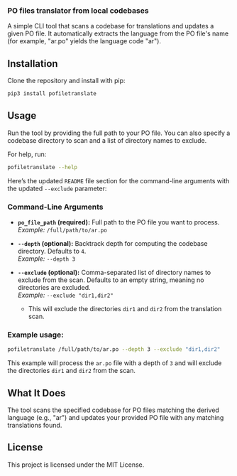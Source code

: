### PO files translator from local codebases

A simple CLI tool that scans a codebase for translations and updates a given PO file. It automatically extracts the language from the PO file's name (for example, "ar.po" yields the language code "ar").

## Installation

Clone the repository and install with pip:

```bash
pip3 install pofiletranslate
```

## Usage

Run the tool by providing the full path to your PO file. You can also specify a codebase directory to scan and a list of directory names to exclude.

For help, run:

```bash
pofiletranslate --help
```

Here’s the updated `README` file section for the command-line arguments with the updated `--exclude` parameter:

### Command-Line Arguments

- **`po_file_path` (required):** Full path to the PO file you want to process.  
  *Example:* `/full/path/to/ar.po`
  
- **`--depth` (optional):** Backtrack depth for computing the codebase directory. Defaults to `4`.  
  *Example:* `--depth 3`
  
- **`--exclude` (optional):** Comma-separated list of directory names to exclude from the scan. 
Defaults to an empty string, meaning no directories are excluded.  
  *Example:* `--exclude "dir1,dir2"`
  - This will exclude the directories `dir1` and `dir2` from the translation scan.

### Example usage:

```bash
pofiletranslate /full/path/to/ar.po --depth 3 --exclude "dir1,dir2"
```
This example will process the `ar.po` file with a depth of `3` and will exclude 
the directories `dir1` and `dir2` from the scan.

## What It Does

The tool scans the specified codebase for PO files matching the derived language (e.g., "ar") 
and updates your provided PO file with any matching translations found.

## License

This project is licensed under the MIT License.
